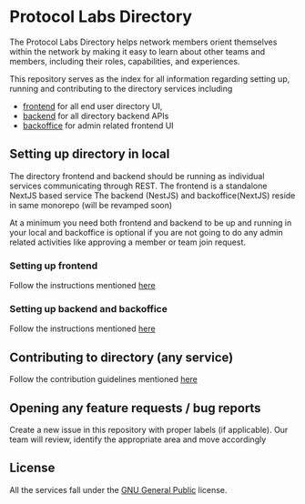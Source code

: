 # Protocol Labs Directory

The Protocol Labs Directory helps network members orient themselves within the network by making it easy to learn about other teams and members, including their roles, capabilities, and experiences.

This repository serves as the index for all information regarding setting up, running and contributing to the directory services including 

- [frontend](https://github.com/memser-spaceport/pln-directory-portal-v2) for all end user directory UI, 
- [backend](https://github.com/memser-spaceport/pln-directory-portal) for all directory backend APIs
- [backoffice](https://github.com/memser-spaceport/pln-directory-portal) for admin related frontend UI

## Setting up directory in local

The directory frontend and backend should be running as individual services communicating through REST. 
The frontend is a standalone NextJS based service
The backend (NestJS) and backoffice(NextJS) reside in same monorepo (will be revamped soon)

At a minimum you need both frontend and backend to be up and running in your local and backoffice is optional if you are not going to do any admin related activities like approving a member or team join request.

### Setting up frontend

Follow the instructions mentioned [here](https://github.com/memser-spaceport/pln-directory-portal-v2)

### Setting up backend and backoffice

Follow the instructions mentioned [here](https://github.com/memser-spaceport/pln-directory-portal)

## Contributing to directory (any service)

Follow the contribution guidelines mentioned [here](https://github.com/memser-spaceport/pln-directory-portal)

## Opening any feature requests / bug reports

Create a new issue in this repository with proper labels (if applicable). Our team will review, identify the appropriate area and move accordingly

## License

All the services fall under the [GNU General Public](https://github.com/memser-spaceport/protocol-labs-directory/blob/main/LICENSE) license.